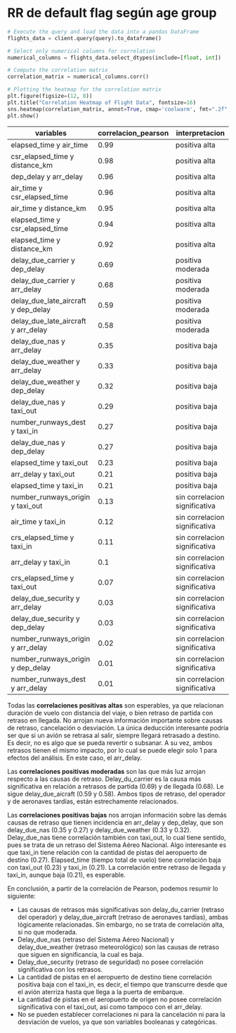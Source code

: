 # RR de default flag según age group

```python
# Execute the query and load the data into a pandas DataFrame
flights_data = client.query(query).to_dataframe()

# Select only numerical columns for correlation
numerical_columns = flights_data.select_dtypes(include=[float, int])

# Compute the correlation matrix
correlation_matrix = numerical_columns.corr()

# Plotting the heatmap for the correlation matrix
plt.figure(figsize=(12, 8))
plt.title("Correlation Heatmap of Flight Data", fontsize=16)
sns.heatmap(correlation_matrix, annot=True, cmap='coolwarm', fmt=".2f", linewidths=.5)
plt.show()
```

| **variables** | **correlacion_pearson** | **interpretacion** |
| --- | --- | --- |
| elapsed_time y air_time | 0.99 | positiva alta |
| csr_elapsed_time y distance_km | 0.98 | positiva alta |
| dep_delay y arr_delay | 0.96 | positiva alta |
| air_time y csr_elapsed_time | 0.96 | positiva alta |
| air_time y distance_km | 0.95 | positiva alta |
| elapsed_time y csr_elapsed_time | 0.94 | positiva alta |
| elapsed_time y distance_km | 0.92 | positiva alta |
| delay_due_carrier y dep_delay | 0.69 | positiva moderada |
| delay_due_carrier y arr_delay | 0.68 | positiva moderada |
| delay_due_late_aircraft y dep_delay | 0.59 | positiva moderada |
| delay_due_late_aircraft y arr_delay | 0.58 | positiva moderada |
| delay_due_nas y arr_delay | 0.35 | positiva baja |
| delay_due_weather y arr_delay | 0.33 | positiva baja |
| delay_due_weather y dep_delay | 0.32 | positiva baja |
| delay_due_nas y taxi_out | 0.29 | positiva baja |
| number_runways_dest y taxi_in | 0.27 | positiva baja |
| delay_due_nas y dep_delay | 0.27 | positiva baja |
| elapsed_time y taxi_out | 0.23 | positiva baja |
| arr_delay y taxi_out | 0.21 | positiva baja |
| elapsed_time y taxi_in | 0.21 | positiva baja |
| number_runways_origin y taxi_out | 0.13 | sin correlacion significativa |
| air_time y taxi_in | 0.12 | sin correlacion significativa |
| crs_elapsed_time y taxi_in | 0.11 | sin correlacion significativa |
| arr_delay y taxi_in | 0.1 | sin correlacion significativa |
| crs_elapsed_time y taxi_out | 0.07 | sin correlacion significativa |
| delay_due_security y arr_delay | 0.03 | sin correlacion significativa |
| delay_due_security y dep_delay | 0.03 | sin correlacion significativa |
| number_runways_origin y arr_delay | 0.02 | sin correlacion significativa |
| number_runways_origin y dep_delay | 0.01 | sin correlacion significativa |
| number_runways_dest y arr_delay | 0.01 | sin correlacion significativa |

Todas las **correlaciones positivas altas** son esperables, ya que relacionan duración de vuelo con distancia del viaje, o bien retraso de partida con retraso en llegada. No arrojan nueva información importante sobre causas de retraso, cancelación o desviación. La única deducción interesante podría ser que si un avión se retrasa al salir, siempre llegará retrasado a destino. Es decir, no es algo que se pueda revertir o subsanar. A su vez, ambos retrasos tienen el mismo impacto, por lo cual se puede elegir solo 1 para efectos del análisis. En este caso, el arr_delay.

Las **correlaciones positivas moderadas** son las que más luz arrojan respecto a las causas de retraso. Delay_du_carrier es la causa más significativa en relación a retrasos de partida (0.69) y de llegada (0.68). Le sigue delay_due_aicraft (0.59 y 0.58). Ambos tipos de retraso, del operador y de aeronaves tardías, están estrechamente relacionados.

Las **correlaciones positivas bajas** nos arrojan información sobre las demás causas de retraso que tienen incidencia en arr_delay y dep_delay, que son delay_due_nas (0.35 y 0.27) y delay_due_weather (0.33 y 0.32). Delay_due_nas tiene correlación también con taxi_out, lo cual tiene sentido, pues se trata de un retraso del Sistema Aéreo Nacional. Algo interesante es que taxi_in tiene relación con la cantidad de pistas del aeropuerto de destino (0.27). Elapsed_time (tiempo total de vuelo) tiene correlación baja con taxi_out (0.23) y taxi_in (0.21). La correlación entre retraso de llegada y taxi_in, aunque baja (0.21), es esperable.

En conclusión, a partir de la correlación de Pearson, podemos resumir lo siguiente:

- Las causas de retrasos más significativas son delay_du_carrier (retraso del operador) y delay_due_aircraft (retraso de aeronaves tardías), ambas lógicamente relacionadas. Sin embargo, no se trata de correlación alta, si no que moderada.
- Delay_due_nas (retraso del Sistema Aéreo Nacional) y delay_due_weather (retraso meteorológico) son las causas de retraso que siguen en significancia, la cual es baja.
- Delay_due_security (retraso de seguridad) no posee correlación significativa con los retrasos.
- La cantidad de pistas en el aeropuerto de destino tiene correlación positiva baja con el taxi_in, es decir, el tiempo que transcurre desde que el avión aterriza hasta que llega a la puerta de embarque.
- La cantidad de pistas en el aeropuerto de origen no posee correlación significativa con el taxi_out, así como tampoco con el arr_delay.
- No se pueden establecer correlaciones ni para la cancelación ni para la desviación de vuelos, ya que son variables booleanas y categóricas.
